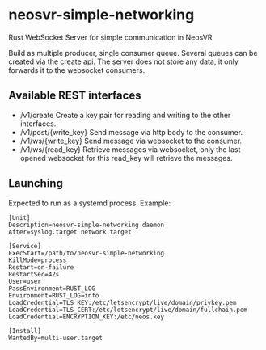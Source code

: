 # neosvr-simple-networking
Rust WebSocket Server for simple communication in NeosVR

Build as multiple producer, single consumer queue. Several queues can be created via the create api. The server does not store any data, it only forwards it to the websocket consumers.

## Available REST interfaces

* /v1/create
  Create a key pair for reading and writing to the other interfaces.
* /v1/post/{write_key}
  Send message via http body to the consumer.
* /v1/ws/{write_key}
  Send message via websocket to the consumer.
* /v1/ws/{read_key}
  Retrieve messages via websocket, only the last opened websocket for this read_key will retrieve the messages.

## Launching

Expected to run as a systemd process. Example:

```
[Unit]
Description=neosvr-simple-networking daemon
After=syslog.target network.target

[Service]
ExecStart=/path/to/neosvr-simple-networking
KillMode=process
Restart=on-failure
RestartSec=42s
User=user
PassEnvironment=RUST_LOG
Environment=RUST_LOG=info
LoadCredential=TLS_KEY:/etc/letsencrypt/live/domain/privkey.pem
LoadCredential=TLS_CERT:/etc/letsencrypt/live/domain/fullchain.pem
LoadCredential=ENCRYPTION_KEY:/etc/neos.key

[Install]
WantedBy=multi-user.target
```